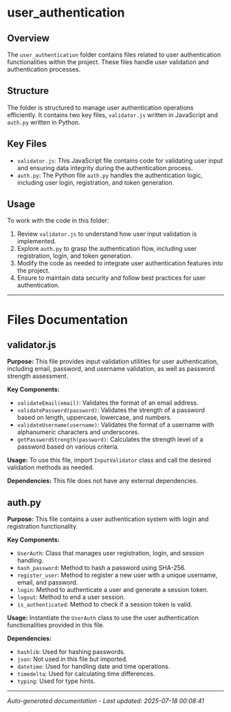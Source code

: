 # user_authentication

## Overview
The `user_authentication` folder contains files related to user authentication functionalities within the project. These files handle user validation and authentication processes.

## Structure
The folder is structured to manage user authentication operations efficiently. It contains two key files, `validator.js` written in JavaScript and `auth.py` written in Python.

## Key Files
- `validator.js`: This JavaScript file contains code for validating user input and ensuring data integrity during the authentication process.
- `auth.py`: The Python file `auth.py` handles the authentication logic, including user login, registration, and token generation.

## Usage
To work with the code in this folder:
1. Review `validator.js` to understand how user input validation is implemented.
2. Explore `auth.py` to grasp the authentication flow, including user registration, login, and token generation.
3. Modify the code as needed to integrate user authentication features into the project.
4. Ensure to maintain data security and follow best practices for user authentication.

---

# Files Documentation

## validator.js

**Purpose:** This file provides input validation utilities for user authentication, including email, password, and username validation, as well as password strength assessment.

**Key Components:**
- `validateEmail(email)`: Validates the format of an email address.
- `validatePassword(password)`: Validates the strength of a password based on length, uppercase, lowercase, and numbers.
- `validateUsername(username)`: Validates the format of a username with alphanumeric characters and underscores.
- `getPasswordStrength(password)`: Calculates the strength level of a password based on various criteria.

**Usage:** To use this file, import `InputValidator` class and call the desired validation methods as needed.

**Dependencies:** This file does not have any external dependencies.

## auth.py

**Purpose:** This file contains a user authentication system with login and registration functionality.

**Key Components:**
- `UserAuth`: Class that manages user registration, login, and session handling.
- `hash_password`: Method to hash a password using SHA-256.
- `register_user`: Method to register a new user with a unique username, email, and password.
- `login`: Method to authenticate a user and generate a session token.
- `logout`: Method to end a user session.
- `is_authenticated`: Method to check if a session token is valid.

**Usage:** Instantiate the `UserAuth` class to use the user authentication functionalities provided in this file.

**Dependencies:** 
- `hashlib`: Used for hashing passwords.
- `json`: Not used in this file but imported.
- `datetime`: Used for handling date and time operations.
- `timedelta`: Used for calculating time differences.
- `typing`: Used for type hints.

---
*Auto-generated documentation - Last updated: 2025-07-18 00:08:41*
